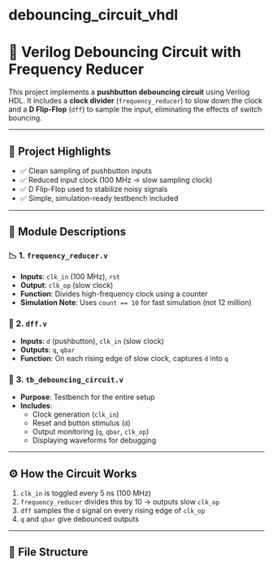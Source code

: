 # debouncing_circuit_vhdl
# 🔘 Verilog Debouncing Circuit with Frequency Reducer

This project implements a **pushbutton debouncing circuit** using Verilog HDL. It includes a **clock divider** (`frequency_reducer`) to slow down the clock and a **D Flip-Flop** (`dff`) to sample the input, eliminating the effects of switch bouncing.

---

## 🚀 Project Highlights

- ✅ Clean sampling of pushbutton inputs
- ✅ Reduced input clock (100 MHz → slow sampling clock)
- ✅ D Flip-Flop used to stabilize noisy signals
- ✅ Simple, simulation-ready testbench included

---

## 🧱 Module Descriptions

### 📉 1. `frequency_reducer.v`
- **Inputs**: `clk_in` (100 MHz), `rst`
- **Output**: `clk_op` (slow clock)
- **Function**: Divides high-frequency clock using a counter
- **Simulation Note**: Uses `count == 10` for fast simulation (not 12 million)

### 🔁 2. `dff.v`
- **Inputs**: `d` (pushbutton), `clk_in` (slow clock)
- **Outputs**: `q`, `qbar`
- **Function**: On each rising edge of slow clock, captures `d` into `q`

### 🧪 3. `tb_debouncing_circuit.v`
- **Purpose**: Testbench for the entire setup
- **Includes**:
  - Clock generation (`clk_in`)
  - Reset and button stimulus (`d`)
  - Output monitoring (`q`, `qbar`, `clk_op`)
  - Displaying waveforms for debugging

---

## ⚙️ How the Circuit Works

1. `clk_in` is toggled every 5 ns (100 MHz)
2. `frequency_reducer` divides this by 10 → outputs slow `clk_op`
3. `dff` samples the `d` signal on every rising edge of `clk_op`
4. `q` and `qbar` give debounced outputs

---

## 📂 File Structure


